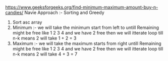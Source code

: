 https://www.geeksforgeeks.org/find-minimum-maximum-amount-buy-n-candies/
Navie Approach :- 
Sorting and Greedy 
1. Sort asc array 
2. Minimum :- 
    we will take the minimum start from left to untill Remaining might be free 
    like 1 2 3 4 and we have 2 free then we will itterate loop till n-k means 2 
    will take 1 + 2 = 3 
3. Maximum :- 
    we will take the maximum starts from right untill Remaining might be free 
    like 1 2 3 4 and we have 2 free then we will itterate loop till n-k means 2 
    will take 4 + 3 = 7 
